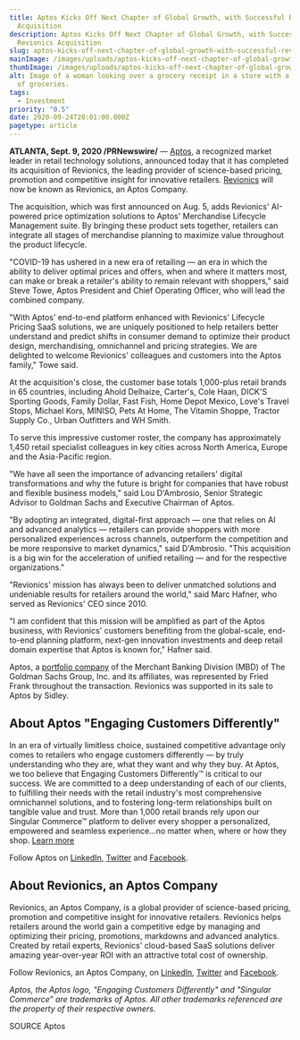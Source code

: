 ```yaml
---
title: Aptos Kicks Off Next Chapter of Global Growth, with Successful Revionics
  Acquisition
description: Aptos Kicks Off Next Chapter of Global Growth, with Successful
  Revionics Acquisition
slug: aptos-kicks-off-next-chapter-of-global-growth-with-successful-revionics-acquisition
mainImage: /images/uploads/aptos-kicks-off-next-chapter-of-global-growth-with-successful-revionics-acquisition-featured.jpg
thumbImage: /images/uploads/aptos-kicks-off-next-chapter-of-global-growth-with-successful-revionics-acquisition-thumb.jpg
alt: Image of a woman looking over a grocery receipt in a store with a cart full
  of groceries.
tags:
  - Investment
priority: "0.5"
date: 2020-09-24T20:01:00.000Z
pagetype: article
---
```

**ATLANTA, Sept. 9, 2020 /PRNewswire/** — [Aptos](https://www.aptos.com/), a recognized market leader in retail technology solutions, announced today that it has completed its acquisition of Revionics, the leading provider of science-based pricing, promotion and competitive insight for innovative retailers. [Revionics](https://revionics.com/) will now be known as Revionics, an Aptos Company.

The acquisition, which was first announced on Aug. 5, adds Revionics' AI-powered price optimization solutions to Aptos' Merchandise Lifecycle Management suite. By bringing these product sets together, retailers can integrate all stages of merchandise planning to maximize value throughout the product lifecycle.

"COVID-19 has ushered in a new era of retailing — an era in which the ability to deliver optimal prices and offers, when and where it matters most, can make or break a retailer's ability to remain relevant with shoppers," said Steve Towe, Aptos President and Chief Operating Officer, who will lead the combined company.

"With Aptos' end-to-end platform enhanced with Revionics' Lifecycle Pricing SaaS solutions, we are uniquely positioned to help retailers better understand and predict shifts in consumer demand to optimize their product design, merchandising, omnichannel and pricing strategies. We are delighted to welcome Revionics' colleagues and customers into the Aptos family," Towe said.

At the acquisition's close, the customer base totals 1,000-plus retail brands in 65 countries, including Ahold Delhaize, Carter's, Cole Haan, DICK'S Sporting Goods, Family Dollar, Fast Fish, Home Depot Mexico, Love's Travel Stops, Michael Kors, MINISO, Pets At Home, The Vitamin Shoppe, Tractor Supply Co., Urban Outfitters and WH Smith.

To serve this impressive customer roster, the company has approximately 1,450 retail specialist colleagues in key cities across North America, Europe and the Asia-Pacific region.

"We have all seen the importance of advancing retailers' digital transformations and why the future is bright for companies that have robust and flexible business models," said Lou D'Ambrosio, Senior Strategic Advisor to Goldman Sachs and Executive Chairman of Aptos.

"By adopting an integrated, digital-first approach — one that relies on AI and advanced analytics — retailers can provide shoppers with more personalized experiences across channels, outperform the competition and be more responsive to market dynamics," said D'Ambrosio. "This acquisition is a big win for the acceleration of unified retailing — and for the respective organizations."

"Revionics' mission has always been to deliver unmatched solutions and undeniable results for retailers around the world," said Marc Hafner, who served as Revionics' CEO since 2010.

"I am confident that this mission will be amplified as part of the Aptos business, with Revionics' customers benefiting from the global-scale, end-to-end planning platform, next-gen innovation investments and deep retail domain expertise that Aptos is known for," Hafner said.

Aptos, a [portfolio company](https://www.aptos.com/news/aptos-acquisition-goldman-sachs) of the Merchant Banking Division (MBD) of The Goldman Sachs Group, Inc. and its affiliates, was represented by Fried Frank throughout the transaction. Revionics was supported in its sale to Aptos by Sidley.

## About Aptos "Engaging Customers Differently"

In an era of virtually limitless choice, sustained competitive advantage only comes to retailers who engage customers differently — by truly understanding who they are, what they want and why they buy. At Aptos, we too believe that Engaging Customers Differently™ is critical to our success. We are committed to a deep understanding of each of our clients, to fulfilling their needs with the retail industry's most comprehensive omnichannel solutions, and to fostering long-term relationships built on tangible value and trust. More than 1,000 retail brands rely upon our Singular Commerce™ platform to deliver every shopper a personalized, empowered and seamless experience…no matter when, where or how they shop. [Learn more](https://www.aptos.com/)

Follow Aptos on [LinkedIn](https://www.linkedin.com/company/aptos-retail/), [Twitter](https://twitter.com/Aptos_Retail) and [Facebook](https://www.facebook.com/AptosRetail).

## About Revionics, an Aptos Company

Revionics, an Aptos Company, is a global provider of science-based pricing, promotion and competitive insight for innovative retailers. Revionics helps retailers around the world gain a competitive edge by managing and optimizing their pricing, promotions, markdowns and advanced analytics. Created by retail experts, Revionics' cloud-based SaaS solutions deliver amazing year-over-year ROI with an attractive total cost of ownership.

Follow Revionics, an Aptos Company, on [LinkedIn](https://www.linkedin.com/company/revionics/), [Twitter](https://twitter.com/Revionics) and [Facebook](https://www.facebook.com/Revionics).

*Aptos, the Aptos logo, "Engaging Customers Differently" and "Singular Commerce" are trademarks of Aptos. All other trademarks referenced are the property of their respective owners.*

SOURCE Aptos